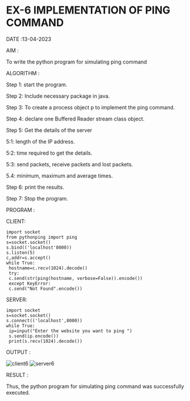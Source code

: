 # EX-6 IMPLEMENTATION OF PING COMMAND

DATE :13-04-2023

AIM :

 To write the python program for simulating ping command

ALGORITHM :

Step 1: start the program.

Step 2: Include necessary package in java.

Step 3: To create a process object p to implement the ping command.

Step 4: declare one Buffered Reader stream class object.

Step 5: Get the details of the server

 5:1: length of the IP address.
 
 5:2: time required to get the details.
 
 5:3: send packets, receive packets and lost packets. 
 
 5.4: minimum, maximum and average times.
 
Step 6: print the results. 

Step 7: Stop the program.

PROGRAM :

CLIENT:
```
import socket
from pythonping import ping
s=socket.socket()
s.bind(('localhost'8000))
s.listen(5)
c,addr=s.accept()
while True:
 hostname=c.recv(1024).decode()
 try:
 c.send(str(ping(hostname, verbose=False)).encode())
 except KeyError:
 c.send("Not Found".encode())
 ```
 
SERVER:
```
import socket
s=socket.socket()
s.connect(('localhost',8000))
while True:
 ip=input("Enter the website you want to ping ")
 s.send(ip.encode())
 print(s.recv(1024).decode())
```

OUTPUT :

![client6](https://github.com/varshxnx/EX-6/assets/122253525/ffd4ec7e-0e35-40dc-befb-c6dd88eab557)
![server6](https://github.com/varshxnx/EX-6/assets/122253525/68b4813c-18da-4798-b5a8-46d8942be35c)


RESULT :

Thus, the python program for simulating ping command was successfully executed.

